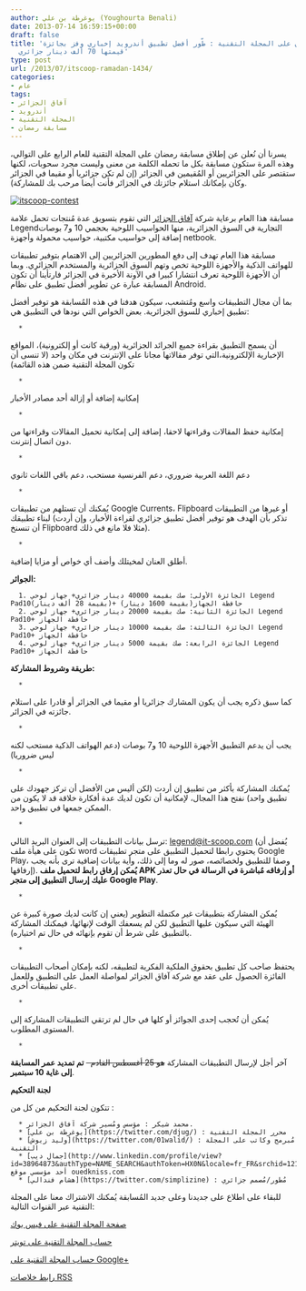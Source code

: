 ```yaml
---
author: يوغرطة بن علي (Youghourta Benali)
date: 2013-07-14 16:59:15+00:00
draft: false
title: 'مسابقة رمضان على المجلة التقنية : طّور أفضل تطبيق أندرويد إخباري وفز بجائزة
  قيمتها 70 ألف دينار جزائري'
type: post
url: /2013/07/itscoop-ramadan-1434/
categories:
- عام
tags:
- آفاق الجزائر
- أندرويد
- المجلة التقنية
- مسابقة رمضان
---
```


يسرنا أن نُعلن عن إطلاق مسابقة رمضان على المجلة التقنية للعام الرابع على التوالي، وهذه المرة ستكون مسابقة بكل ما تحمله الكلمة من معنى وليست مجرد سحوبات، لكنها ستقتصر على الجزائريين أو المُقيمين في الجزائر (إن لم تكن جزائريا أو مقيما في الجزائر وكان بإمكانك استلام جائزتك في الجزائر فأنت أيضا مرحب بك للمشاركة).




[![itscoop-contest](http://www.it-scoop.com/wp-content/uploads/2013/07/itscoop-contest.jpg)
](http://www.it-scoop.com/wp-content/uploads/2013/07/itscoop-contest.jpg)




مسابقة هذا العام برعاية شركة [آفاق الجزائر](http://afak-algerie.com/) التي تقوم بتسويق عدة مُنتجات تحمل علامة Legendالتجارية في السوق الجزائرية، منها الحواسيب اللوحية بحجمي 10 و7 بوصات إضافة إلى حواسيب مكتبية، حواسيب محمولة وأجهزة netbook.




مسابقة هذا العام تهدف إلى دفع المطورين الجزائريين إلى الاهتمام بتوفير تطبيقات للهواتف الذكية والأجهزة اللوحية تخص وتهم السوق الجزائرية والمستخدم الجزائري. وبما أن الأجهزة اللوحية تعرف انتشارا كبيرا في الآونة الأخيرة في الجزائر فارتأينا أن تكون المسابقة عبارة عن تطوير أفضل تطبيق على نظام Android.




بما أن مجال التطبيقات واسع ومُتشعب، سيكون هدفنا في هذه المُسابقة هو توفير أفضل تطبيق إخباري للسوق الجزائرية. بعض الخواص التي نودها في التطبيق هي:






	  * 


أن يسمح التطبيق بقراءة جميع الجرائد الجزائرية (ورقية كانت أو إلكترونية)، المواقع الإخبارية الإلكترونية،التي توفر مقالاتها مجانا على الإنترنت في مكان واحد (لا تنسى أن تكون المجلة التقنية ضمن هذه القائمة)



	  * 


إمكانية إضافة أو إزالة أحد مصادر الأخبار



	  * 


إمكانية حفظ المقالات وقراءتها لاحقا، إضافة إلى إمكانية تحميل المقالات وقراءتها من دون اتصال إنترنت.



	  * 


دعم اللغة العربية ضروري، دعم الفرنسية مستحب، دعم باقي اللغات ثانوي



	  * 


يُمكنك أن تستلهم من تطبيقات Google Currents، Flipboard أو غيرها من التطبيقات لبناء تطبيقك (تذكر بأن الهدف هو توفير أفضل تطبيق جزائري لقراءة الأخبار، وإن أردت أن تنسنخ Flipboard مثلا فلا مانع في ذلك).



	  * 


أطلق العنان لمخيتلك وأضف أي خواص أو مزايا إضافية.






**الجوائر:**






	  1. الجائزة الأولى: صك بقيمة 40000 دينار جزائري+ جهاز لوحي Legend Pad10(بقيمة 28 ألف دينار)+ حافظة الجهاز(بقيمة 1600 دينار)
	  2. الجائزة الثانية: صك بقيمة 20000 دينار جزائري+ جهاز لوحي Legend Pad10+ حافظة الجهاز
	  3. الجائزة الثالثة: صك بقيمة 10000 دينار جزائري+ جهاز لوحي Legend Pad10+ حافظة الجهاز
	  4. الجائزة الرابعة: صك بقيمة 5000 دينار جزائري+ جهاز لوحي Legend Pad10+ حافظة الجهاز

**طريقة وشروط المشاركة:**



	  * 


كما سبق ذكره يجب أن يكون المشارك جزائريا أو مقيما في الجزائر أو قادرا على استلام جائزته في الجزائر.



	  * 


يجب أن يدعم التطبيق الأجهزة اللوحية 10 و7 بوصات (دعم الهواتف الذكية مستحب لكنه ليس ضروريا)



	  * 


يُمكنك المشاركة بأكثر من تطبيق إن أردت (لكن أليس من الأفضل أن تركز جهودك على تطبيق واحد) نفتح هذا المجال، لإمكانية أن تكون لديك عدة أفكارة خلاقة قد لا يكون من الممكن جمعها في تطبيق واحد.



	  * 


ترسل بيانات التطبيقات إلى العنوان البريد التالي: [legend@it-scoop.com](mailto:legend@it-scoop.com) (يُفضل أن تكون على هيأة ملف word يحتوي رابطا لتحميل التطبيق على متجر تطبيقات Google Play، وصفا للتطبيق ولخصائصه، صور له وما إلى ذلك، وأية بيانات إضافية ترى بأنه يجب إرفاقها). **يُمكن إرفاق رابط لتحميل ملف APK أو إرفاقه مُباشرة في الرسالة في حال تعذر عليك إرسال التطبيق إلى متجر Google Play**.



	  * 


يُمكن المشاركة بتطبيقات غير مكتملة التطوير (يعني إن كانت لديك صورة كبيرة عن الهيئة التي سيكون عليها التطبيق لكن لم يسعفك الوقت لإنهائها، فيمكنك المشاركة بالتطبيق على شرط أن تقوم بإنهائه في حال تم اختياره).



	  * 


يحتفظ صاحب كل تطبيق بحقوق الملكية الفكرية لتطبيقه، لكنه بإمكان أصحاب التطبيقات الفائزة الحصول على عقد مع شركة آفاق الجزائر لمواصلة العمل على التطبيق وللعمل على تطبيقات أخرى.



	  * 


يُمكن أن تُحجب إحدى الجوائز أو كلها في حال لم ترتقي التطبيقات المشاركة إلى المستوى المطلوب.



	  * 


آخر أجل لإرسال التطبيقات المشاركة <del>هو 25 أغسطس القادم  </del> **تم تمديد عمر المسابقة إلى غاية 10 سبتمبر**.






**لجنة التحكيم**




تتكون لجنة التحكيم من كل من :






	  * محمد شيكر : مؤسس ومُسير شركة آفاق الجزائر.
	  * [يوغرطة بن علي](https://twitter.com/djug/) : محرر المجلة التقنية
	  * [وليد زيوش](https://twitter.com/01walid/) : مُبرمج وكاتب على المجلة التقنية
	  * [جمال ديب](http://www.linkedin.com/profile/view?id=38964873&authType=NAME_SEARCH&authToken=HX0N&locale=fr_FR&srchid=1212658001373819302311&srchindex=2&srchtotal=7&trk=vsrp_people_res_name&trkInfo=VSRPsearchId%3A1212658001373819302311%2CVSRPtargetId%3A38964873%2CVSRPcmpt%3Aprimary) : أحد مؤسسي موقع ouedkniss.com
	  * [هشام فندالي](https://twitter.com/simplizine) : مُطور/مُصمم جزائري

للبقاء على اطلاع على جديدنا وعلى جديد المُسابقة يُمكنك الاشتراك معنا على المجلة التقنية عبر القنوات التالية:

[صفحة المجلة التقنية على فيس بوك](https://www.facebook.com/ITscoopMagazine)

[حساب المجلة التقنية على تويتر](https://twitter.com/it_scoop_com)

[حساب المجلة التقنية على Google+](https://plus.google.com/111062057767038678683)

[رابط خلاصات RSS](http://www.it-scoop.com/feed)



